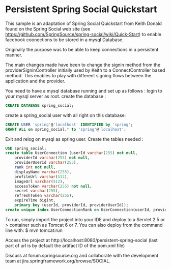 Persistent Spring Social Quickstart
===================================
This sample is an adaptation of Spring Social Quickstart from Keith Donald found on the Spring Social web site  (see https://github.com/SpringSource/spring-social/wiki/Quick-Start) to enable facebook coonections to be stored in a mysql Database.

Originally the purpose was to be able to keep connections in a persistent manner.

The main changes made have been to change the signin method from the providerSigninController initially used by Keith to a ConnectController based method.
This enables to play with different signing flows between the application and the provider.

You need to have a mysql database running and set up as follows :
login to your mysql server as root.
create the database :

```sql
CREATE DATABASE spring_social;
```

create a spring_social user with all right on this database:

```sql
CREATE USER 'spring'@'localhost' IDENTIFIED by 'spring';
GRANT ALL on spring_social.* to 'spring'@'localhost';
```

Exit and relog on mysql as spring user.
Create the tables needed : 

```sql
USE spring_social;
create table UserConnection (userId varchar(255) not null,
    providerId varchar(255) not null,
    providerUserId varchar(255),
    rank int not null,
    displayName varchar(255),
    profileUrl varchar(512),
    imageUrl varchar(512),
    accessToken varchar(255) not null,	
    secret varchar(255),
    refreshToken varchar(255),
    expireTime bigint,
    primary key (userId, providerId, providerUserId));
create unique index UserConnectionRank on UserConnection(userId, providerId, rank);
```

To run, simply import the project into your IDE and deploy to a Servlet 2.5 or > container such as Tomcat 6 or 7.
You can also deploy from the command line with:
$ mvn tomcat:run

Access the project at http://localhost:8080/persistent-spring-social (last part of url is by default the artifact ID of the pom.xml file)

Discuss at forum.springsource.org and collaborate with the development team at jira.springframework.org/browse/SOCIAL.
